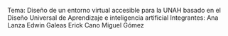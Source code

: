 Tema: Diseño de un entorno virtual accesible para la UNAH basado en el Diseño Universal de Aprendizaje e inteligencia artificial
	Integrantes:
 		Ana Lanza
   		Edwin Galeas
	 	Erick Cano
   	    Miguel Gómez
